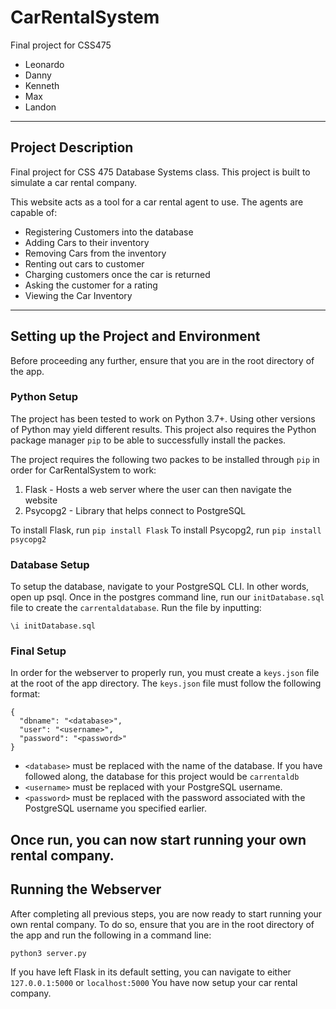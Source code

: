 # CarRentalSystem

Final project for CSS475
- Leonardo
- Danny
- Kenneth
- Max
- Landon
---
## Project Description 

Final project for CSS 475 Database Systems class. This project is built to simulate a car rental company.

This website acts as a tool for a car rental agent to use. The agents are capable of:
+ Registering Customers into the database
+ Adding Cars to their inventory
+ Removing Cars from the inventory
+ Renting out cars to customer
+ Charging customers once the car is returned
+ Asking the customer for a rating
+ Viewing the Car Inventory
---
## Setting up the Project and Environment
Before proceeding any further, ensure that you are in the root directory of the app.

### Python Setup
The project has been tested to work on Python 3.7+. Using other versions of Python may yield different results.
This project also requires the Python package manager `pip` to be able to successfully install the packes.

The project requires the following two packes to be installed through `pip` in order for CarRentalSystem to work:
1. Flask - Hosts a web server where the user can then navigate the website
2. Psycopg2 - Library that helps connect to PostgreSQL

To install Flask, run `pip install Flask`
To install Psycopg2, run `pip install psycopg2` 

### Database Setup
To setup the database, navigate to your PostgreSQL CLI. In other words, open up psql. Once in the postgres command line, run our `initDatabase.sql` file to create the `carrentaldatabase`.
Run the file by inputting:
```
\i initDatabase.sql
```

### Final Setup
In order for the webserver to properly run, you must create a `keys.json` file at the root of the app directory. The `keys.json` file must follow the following format:
```
{
  "dbname": "<database>",
  "user": "<username>",
  "password": "<password>"
}
```
+ `<database>` must be replaced with the name of the database. If you have followed along, the database for this project would be `carrentaldb`
+ `<username>` must be replaced with your PostgreSQL username.
+ `<password>` must be replaced with the password associated with the PostgreSQL username you specified earlier.

Once run, you can now start running your own rental company.
---
## Running the Webserver
After completing all previous steps, you are now ready to start running your own rental company. To do so, ensure that you are in the root directory of the app and run the following in a command line:
```
python3 server.py
```
If you have left Flask in its default setting, you can navigate to either `127.0.0.1:5000` or `localhost:5000`
You have now setup your car rental company.

